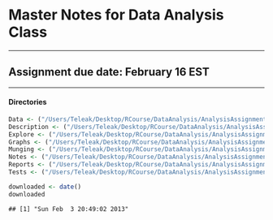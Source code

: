 Master Notes for Data Analysis Class
========================================================
****
## Assignment due date: February 16 EST
****
#### Directories

```r
Data <- ("/Users/Teleak/Desktop/RCourse/DataAnalysis/AnalysisAssignment1/Rproject/WorkingData")
Description <- ("/Users/Teleak/Desktop/RCourse/DataAnalysis/AnalysisAssignment1/Rproject/Description")
Explore <- ("/Users/Teleak/Desktop/RCourse/DataAnalysis/AnalysisAssignment1/Rproject/Explore")
Graphs <- ("/Users/Teleak/Desktop/RCourse/DataAnalysis/AnalysisAssignment1/Rproject/Graphs")
Munging <- ("/Users/Teleak/Desktop/RCourse/DataAnalysis/AnalysisAssignment1/Rproject/Munging")
Notes <- ("/Users/Teleak/Desktop/RCourse/DataAnalysis/AnalysisAssignment1/Rproject/Notes")
Reports <- ("/Users/Teleak/Desktop/RCourse/DataAnalysis/AnalysisAssignment1/Rproject/Reports")
Tests <- ("/Users/Teleak/Desktop/RCourse/DataAnalysis/AnalysisAssignment1/Rproject/Tests")
```


```r
downloaded <- date()
downloaded
```

```
## [1] "Sun Feb  3 20:49:02 2013"
```

